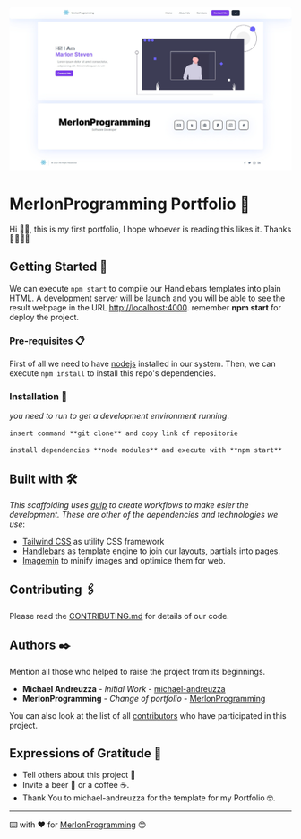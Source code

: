 ![banner](https://github.com/MerlonProgramming/Portfolio/blob/main/descarga.jpg)

# MerlonProgramming Portfolio 🤗

Hi 👋🏻, this is my first portfolio, I hope whoever is reading this likes it. Thanks ✌🏻✌🏻

## Getting Started 🚀

We can execute `npm start` to compile our Handlebars templates into plain HTML. A development
server will be launch and you will be able to see the result webpage in the URL [http://localhost:4000](http://localhost:4000/).
remember **npm start** for deploy the project.

### Pre-requisites 📋

First of all we need to have [nodejs](https://nodejs.org/) installed in our system. Then, we can execute
`npm install` to install this repo's dependencies.

### Installation 🔧

_you need to run to get a development environment running_.

```
insert command **git clone** and copy link of repositorie
```

```
install dependencies **node modules** and execute with **npm start**
```

## Built with 🛠️

_This scaffolding uses [gulp](https://gulpjs.com/) to create workflows to make esier the development. These
are other of the dependencies and technologies we use_:

-    [Tailwind CSS](https://tailwindcss.com/) as utility CSS framework
-    [Handlebars](https://handlebarsjs.com/) as template engine to join our layouts, partials into pages.
-    [Imagemin](https://github.com/imagemin/imagemin) to minify images and optimice them for web.

## Contributing 🖇️

Please read the [CONTRIBUTING.md](https://github.com/michael-andreuzza) for details of our code.

## Authors ✒️

Mention all those who helped to raise the project from its beginnings.

-    **Michael Andreuzza** - _Initial Work_ - [michael-andreuzza](https://github.com/michael-andreuzza)
-    **MerlonProgramming** - _Change of portfolio_ - [MerlonProgramming](https://github.com/MerlonProgramming)

You can also look at the list of all [contributors](https://github.com/your/project/contributors) who have participated in this project.

## Expressions of Gratitude 🎁

-    Tell others about this project 📢
-    Invite a beer 🍺 or a coffee ☕.
-    Thank You to michael-andreuzza for the template for my Portfolio 🤓.

---

⌨️ with ❤️ for [MerlonProgramming](https://github.com/MerlonProgramming) 😊
